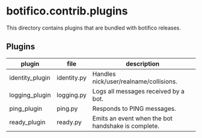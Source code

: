 # botifico.contrib.plugins

This directory contains plugins that are bundled with botifico releases.

## Plugins

| plugin          | file        | description                                        |
|-----------------|-------------|----------------------------------------------------|
| identity_plugin | identity.py | Handles nick/user/realname/collisions.             |
| logging_plugin  | logging.py  | Logs all messages received by a bot.               |
| ping_plugin     | ping.py     | Responds to PING messages.                         |
| ready_plugin    | ready.py    | Emits an event when the bot handshake is complete. |
